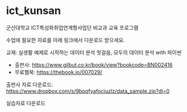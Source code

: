# ict_kunsan
군산대학교 ICT특성화취업연계형사업단 비교과 교육 프로그램

수업에 필요한 자료를 아래 링크에서 다운로드 받으세요.

교재: 실생활 예제로 시작하는 데이터 분석 첫걸음, 모두의 데이터 분석 with 파이썬 
- 출판사: https://www.gilbut.co.kr/book/view?bookcode=BN002416
- 무료웹북: https://thebook.io/007029/

출판사 자료 다운로드: https://www.dropbox.com/s/9bpqfyafocjuzlz/data_sample.zip?dl=0

실습자료 다운로드


